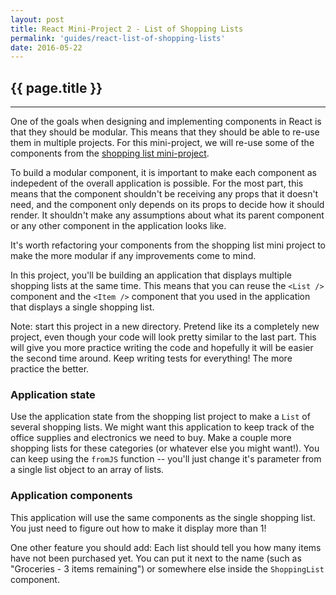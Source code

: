 ```yaml
---
layout: post
title: React Mini-Project 2 - List of Shopping Lists
permalink: 'guides/react-list-of-shopping-lists'
date: 2016-05-22
---
```


## {{ page.title }}

<hr class="left" />

One of the goals when designing and implementing components in React is that they should be modular. This means that they should be able to re-use them in multiple projects. For this mini-project, we will re-use some of the components from the [shopping list mini-project](react-shopping-list).

To build a modular component, it is important to make each component as indepedent of the overall application is possible. For the most part, this means that the component shouldn't be receiving any props that it doesn't need, and the component only depends on its props to decide how it should render. It shouldn't make any assumptions about what its parent component or any other component in the application looks like.

It's worth refactoring your components from the shopping list mini project to make the more modular if any improvements come to mind.

In this project, you'll be building an application that displays multiple shopping lists at the same time. This means that you can reuse the `<List />` component and the `<Item />` component that you used in the application that displays a single shopping list.

Note: start this project in a new directory. Pretend like its a completely new project, even though your code will look pretty similar to the last part. This will give you more practice writing the code and hopefully it will be easier the second time around. Keep writing tests for everything! The more practice the better.

### Application state

Use the application state from the shopping list project to make a `List` of several shopping lists. We might want this application to keep track of the office supplies and electronics we need to buy. Make a couple more shopping lists for these categories (or whatever else you might want!). You can keep using the `fromJS` function -- you'll just change it's parameter from a single list object to an array of lists.

### Application components

This application will use the same components as the single shopping list. You just need to figure out how to make it display more than 1!

One other feature you should add: Each list should tell you how many items have not been purchased yet. You can put it next to the name (such as "Groceries - 3 items remaining") or somewhere else inside the `ShoppingList` component.
